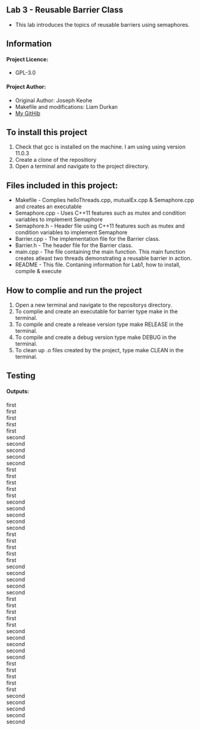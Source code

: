 ## Lab 3 - Reusable Barrier Class

- This lab introduces the topics of reusable barriers using semaphores.

## Information

#### Project Licence: 
 - GPL-3.0

#### Project Author: 
 - Original Author: Joseph Keohe<br>
 - Makefile and modifications: Liam Durkan
 - [My GitHib](https://github.com/liamdkn/CDDLabs)

## To install this project
1. Check that gcc is installed on the machine. I am using using version 11.0.3 
2. Create a clone of the repositiory
3. Open a terminal and navigate to the project directory. 


## Files included in this project:
- Makefile - Complies helloThreads.cpp, mutualEx.cpp & Semaphore.cpp and creates an executable 
- Semaphore.cpp - Uses C++11 features such as mutex and condition variables to implement Semaphore
- Semaphore.h - Header file using C++11 features such as mutex and condition variables to implement Semaphore
- Barrier.cpp - The implementation file for the Barrier class.
- Barrier.h - The header file for the Barrier class.
- main.cpp - The file containing the main function. This main function creates atleast two threads demonstrating a reusable barrier in action.
- README - This file. Contaning information for Lab1, how to install, compile & execute 

## How to complie and run the project
1. Open a new terminal and navigate to the repositorys directory.
2. To complie and create an executable for barrier type make in the terminal. 
5. To compile and create a release version type make RELEASE in the terminal.
6. To compile and create a debug version type make DEBUG in the terminal.
7. To clean up .o files created by the project, type make CLEAN in the terminal. 

## Testing
#### Outputs: 
first<br>
first<br>
first<br>
first<br>
first<br>
second<br>
second<br>
second<br>
second<br>
second<br>
first<br>
first<br>
first<br>
first<br>
first<br>
second<br>
second<br>
second<br>
second<br>
second<br>
first<br>
first<br>
first<br>
first<br>
first<br>
second<br>
second<br>
second<br>
second<br>
second<br>
first<br>
first<br>
first<br>
first<br>
first<br>
second<br>
second<br>
second<br>
second<br>
second<br>
first<br>
first<br>
first<br>
first<br>
first<br>
second<br>
second<br>
second<br>
second<br>
second<br>
